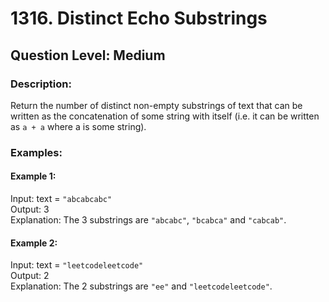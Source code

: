 # 1316. Distinct Echo Substrings
## Question Level: Medium
### Description:
Return the number of distinct non-empty substrings of text that can be written as the concatenation of some string with itself (i.e. it can be written as `a + a` where a is some string).

### Examples:
#### Example 1:

Input: text = `"abcabcabc"`<br>
Output: 3<br>
Explanation: The 3 substrings are `"abcabc"`, `"bcabca"` and `"cabcab"`.<br>
#### Example 2:

Input: text = `"leetcodeleetcode"`<br>
Output: 2<br>
Explanation: The 2 substrings are `"ee"` and `"leetcodeleetcode"`.<br>